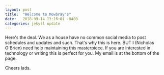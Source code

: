 ```yaml
---
layout: post
title:  "Welcome to Mowbray's"
date:   2018-09-14 13:16:01 -0400
categories: jekyll update
---
```


Here's the deal. We as a house have no common social media to post schedules and updates and such. That's why this is here. BUT I (Nicholas O'Brien) need help maintaining this masterpiece. If you are interested in technology or writing this is perfect for you. My email is at the bottom of the page. 

Cheers lads. 
